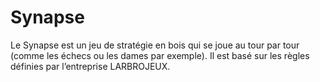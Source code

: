 # Synapse
Le Synapse est un jeu de stratégie en bois qui se joue au tour par tour (comme les échecs ou les dames par exemple). Il est basé sur les règles définies par l’entreprise LARBROJEUX.
